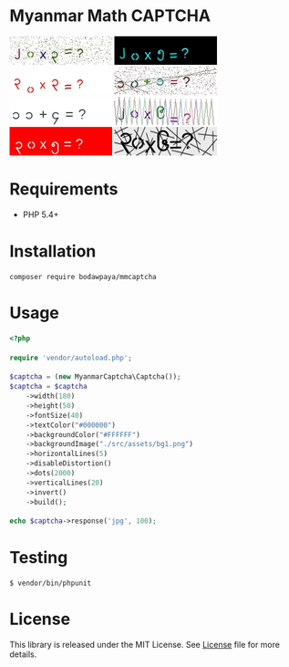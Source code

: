 # Myanmar Math CAPTCHA
![Example](examples/1.jpg)
![Example](examples/2.jpg)
![Example](examples/3.jpg)
![Example](examples/4.jpg)
![Example](examples/5.jpg)
![Example](examples/6.jpg)
![Example](examples/7.jpg)
![Example](examples/8.jpg)
# Requirements

- PHP 5.4+

# Installation
	
	composer require bodawpaya/mmcaptcha

# Usage

```php
<?php

require 'vendor/autoload.php';

$captcha = (new MyanmarCaptcha\Captcha());
$captcha = $captcha
    ->width(180)
    ->height(50)
    ->fontSize(40)
    ->textColor("#000000")
    ->backgroundColor("#FFFFFF")
    ->backgroundImage("./src/assets/bg1.png")
    ->horizontalLines(5)
    ->disableDistortion()
    ->dots(2000)
    ->verticalLines(20)
    ->invert()
    ->build();

echo $captcha->response('jpg', 100);
```

# Testing

	$ vendor/bin/phpunit

# License

This library is released under the MIT License. See [License](LICENSE) file for more details.
